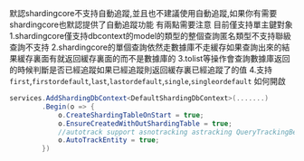 默認shardingcore不支持自動追蹤,並且也不建議使用自動追蹤,如果你有需要shardingcore也默認提供了自動追蹤功能 有兩點需要注意 目前僅支持單主鍵對象 1.shardingcore僅支持dbcontext的model的類型的整個查詢匿名類型不支持聯級查詢不支持 2.shardingcore的單個查詢依然走數據庫不走緩存如果查詢出來的結果緩存裏面有就返回緩存裏面的而不是數據庫的 3.tolist等操作會查詢數據庫返回的時候判斷是否已經追蹤如果已經追蹤則返回緩存裏已經追蹤了的值 4.支持 `first`,`firstordefault`,`last`,`lastordefault`,`single`,`singleordefault` 如何開啟

```c#
services.AddShardingDbContext<DefaultShardingDbContext>(.......)
        .Begin(o => {
            o.CreateShardingTableOnStart = true;
            o.EnsureCreatedWithOutShardingTable = true;
            //autotrack support asnotracking astracking QueryTrackingBehavior.TrackAll
            o.AutoTrackEntity = true; 
        })
```